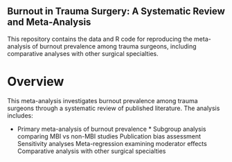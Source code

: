 ## Burnout in Trauma Surgery: A Systematic Review and Meta-Analysis

This repository contains the data and R code for reproducing the meta-analysis of burnout prevalence among trauma surgeons, including comparative analyses with other surgical specialties.

# Overview

This meta-analysis investigates burnout prevalence among trauma surgeons through a systematic review of published literature. The analysis includes:

* Primary meta-analysis of burnout prevalence *
Subgroup analysis comparing MBI vs non-MBI studies
Publication bias assessment
Sensitivity analyses
Meta-regression examining moderator effects
Comparative analysis with other surgical specialties
